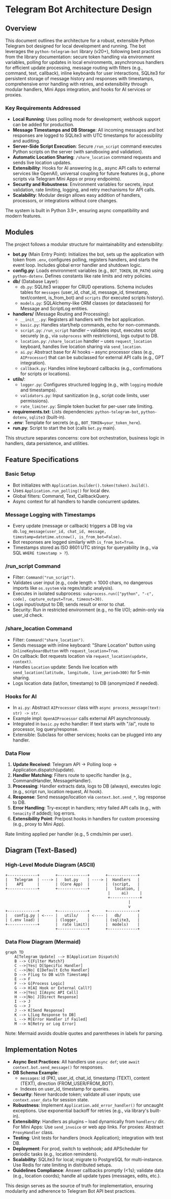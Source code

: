 # Telegram Bot Architecture Design

## Overview

This document outlines the architecture for a robust, extensible Python Telegram bot designed for local development and running. The bot leverages the `python-telegram-bot` library (v20+), following best practices from the library documentation: secure token handling via environment variables, polling for updates in local environments, asynchronous handlers for efficient update processing, message routing with filters (e.g., command, text, callback), inline keyboards for user interactions, SQLite3 for persistent storage of message history and responses with timestamps, comprehensive error handling with retries, and extensibility through modular handlers, Mini Apps integration, and hooks for AI services or proxies.

### Key Requirements Addressed
- **Local Running**: Uses polling mode for development; webhook support can be added for production.
- **Message Timestamps and DB Storage**: All incoming messages and bot responses are logged to SQLite3 with UTC timestamps for accessibility and auditing.
- **Server-Side Script Execution**: Secure `/run_script` command executes Python scripts on the server (with sandboxing and validation).
- **Automatic Location Sharing**: `/share_location` command requests and sends live location updates.
- **Extensibility**: Hooks for AI answering (e.g., async API calls to external services like OpenAI), universal coupling for future features (e.g., phone scripts via Telegram Mini Apps or proxy endpoints).
- **Security and Robustness**: Environment variables for secrets, input validation, rate limiting, logging, and retry mechanisms for API calls.
- **Scalability**: Modular design allows easy addition of handlers, processors, or integrations without core changes.

The system is built in Python 3.9+, ensuring async compatibility and modern features.

## Modules

The project follows a modular structure for maintainability and extensibility:

- **bot.py** (Main Entry Point): Initializes the bot, sets up the application with token from `.env`, configures polling, registers handlers, and starts the event loop. Includes global error handler and shutdown logic.
- **config.py**: Loads environment variables (e.g., `BOT_TOKEN`, `DB_PATH`) using `python-dotenv`. Defines constants like rate limits and retry policies.
- **db/** (Database Layer):
  - `db.py`: SQLite3 wrapper for CRUD operations. Schema includes tables for `messages` (user_id, chat_id, message_id, timestamp, text/content, is_from_bot) and `scripts` (for executed scripts history).
  - `models.py`: SQLAlchemy-like ORM classes (or dataclasses) for Message and ScriptLog entities.
- **handlers/** (Message Routing and Processing):
  - `__init__.py`: Registers all handlers with the bot application.
  - `basic.py`: Handles start/help commands, echo for non-commands.
  - `script.py`: `/run_script` handler – validates input, executes script securely (e.g., via `subprocess` with restrictions), logs output to DB.
  - `location.py`: `/share_location` handler – uses `request_location` keyboard, handles live location sharing via `send_location`.
  - `ai.py`: Abstract base for AI hooks – async processor class (e.g., `AIProcessor`) that can be subclassed for external API calls (e.g., GPT integration).
  - `callback.py`: Handles inline keyboard callbacks (e.g., confirmations for scripts or locations).
- **utils/**:
  - `logger.py`: Configures structured logging (e.g., with `logging` module and timestamps).
  - `validators.py`: Input sanitization (e.g., script code limits, user permissions).
  - `rate_limiter.py`: Simple token bucket for per-user rate limiting.
- **requirements.txt**: Lists dependencies: `python-telegram-bot`, `python-dotenv`, `sqlite3` (built-in).
- **.env**: Template for secrets (e.g., `BOT_TOKEN=your_token_here`).
- **run.py**: Script to start the bot (calls `bot.py` main).

This structure separates concerns: core bot orchestration, business logic in handlers, data persistence, and utilities.

## Feature Specifications

### Basic Setup
- Bot initializes with `Application.builder().token(token).build()`.
- Uses `Application.run_polling()` for local dev.
- Global filters: Command, Text, CallbackQuery.
- Async context for all handlers to handle concurrent updates.

### Message Logging with Timestamps
- Every update (message or callback) triggers a DB log via `db.log_message(user_id, chat_id, message, timestamp=datetime.utcnow(), is_from_bot=False)`.
- Bot responses are logged similarly with `is_from_bot=True`.
- Timestamps stored as ISO 8601 UTC strings for queryability (e.g., via SQL `WHERE timestamp > ?`).

### /run_script Command
- Filter: `Command("run_script")`.
- Validates user input (e.g., code length < 1000 chars, no dangerous imports like `os.system` via regex/static analysis).
- Executes in isolated subprocess: `subprocess.run(["python", "-c", code], capture_output=True, timeout=30)`.
- Logs input/output to DB; sends result or error to chat.
- Security: Run in restricted environment (e.g., no file I/O); admin-only via user_id check.

### /share_location Command
- Filter: `Command("share_location")`.
- Sends message with inline keyboard: "Share Location" button using `InlineKeyboardButton` with `request_location=True`.
- On callback: Bot requests location via `request_location(update, context)`.
- Handles `Location` update: Sends live location with `send_location(latitude, longitude, live_period=300)` for 5-min sharing.
- Logs location data (lat/lon, timestamp) to DB (anonymized if needed).

### Hooks for AI
- In `ai.py`: Abstract `AIProcessor` class with `async process_message(text: str) -> str`.
- Example impl: `OpenAIProcessor` calls external API asynchronously.
- Integrated in `basic.py` echo handler: If text starts with "/ai", route to processor, log query/response.
- Extensible: Subclass for other services; hooks can be plugged into any handler.

### Data Flow
1. **Update Received**: Telegram API → Polling loop → Application.dispatch(update).
2. **Handler Matching**: Filters route to specific handler (e.g., CommandHandler, MessageHandler).
3. **Processing**: Handler extracts data, logs to DB (always), executes logic (e.g., script run, location request, AI hook).
4. **Response**: Send message/location via `context.bot.send_*`, log response to DB.
5. **Error Handling**: Try-except in handlers; retry failed API calls (e.g., with `tenacity` if added); log errors.
6. **Extensibility Point**: Pre/post hooks in handlers for custom processing (e.g., proxy to Mini App).

Rate limiting applied per handler (e.g., 5 cmds/min per user).

## Diagram (Text-Based)

### High-Level Module Diagram (ASCII)
```
+-------------+       +-------------+       +-------------+
|   Telegram  | ----> |   bot.py    | ----> |  Handlers   |
|    API      |       | (Core App)  |       |  (script,   |
+-------------+       +-------------+       |   location, |
                                             |     ai)     |
                                             +-------------+
                                                      |
                                                      v
+-------------+       +-------------+       +-------------+
|   config.py | <---- |   utils/    | <---- |   db/       |
| (.env load) |       | (logger,    |       | (sqlite3,   |
+-------------+       |  rate limit)|       |  models)    |
                      +-------------+       +-------------+
```

### Data Flow Diagram (Mermaid)
```mermaid
graph TD
    A[Telegram Update] --> B[Application Dispatch]
    B --> C{Filter Match?}
    C -->|Yes| D[Specific Handler]
    C -->|No| E[Default Echo Handler]
    D --> F[Log to DB with Timestamp]
    E --> F
    F --> G[Process Logic]
    G --> H[AI Hook or External Call?]
    H -->|Yes| I[Async API Call]
    H -->|No| J[Direct Response]
    I --> J
    G --> J
    J --> K[Send Response]
    K --> L[Log Response to DB]
    L --> M[Error Handler if Failed]
    M --> N[Retry or Log Error]
```

Note: Mermaid avoids double quotes and parentheses in labels for parsing.

## Implementation Notes
- **Async Best Practices**: All handlers use `async def`; use `await context.bot.send_message()` for responses.
- **DB Schema Example**:
  - `messages`: id (PK), user_id, chat_id, timestamp (TEXT), content (TEXT), direction (FROM_USER/FROM_BOT).
  - Indexes on user_id, timestamp for queries.
- **Security**: Never hardcode token; validate all user inputs; use `context.user_data` for session state.
- **Robustness**: Implement `Application.add_error_handler()` for uncaught exceptions. Use exponential backoff for retries (e.g., via library's built-in).
- **Extensibility**: Handlers as plugins – load dynamically from `handlers/` dir. For Mini Apps: Use `send_invoice` or web app links. For proxies: Abstract `ProxyHandler` class.
- **Testing**: Unit tests for handlers (mock Application); integration with test DB.
- **Deployment**: For prod, switch to webhook; add APScheduler for periodic tasks (e.g., location reminders).
- **Scalability**: SQLite3 for local; migrate to PostgreSQL for multi-instance. Use Redis for rate limiting in distributed setups.
- **Guidelines Compliance**: Answer callbacks promptly (<1s); validate data (e.g., location coords); handle all update types (messages, edits, etc.).

This design serves as the source of truth for implementation, ensuring modularity and adherence to Telegram Bot API best practices.